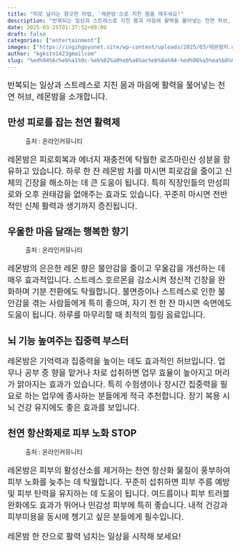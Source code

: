 ```yaml
---
title: "피로 날리는 향긋한 마법, '레몬밤'으로 지친 몸을 깨우세요!"
description: "반복되는 일상과 스트레스로 지친 몸과 마음에 활력을 불어넣는 천연 허브, 레몬밤을 소개합니다."
date: 2025-03-25T01:37:52+09:00
draft: false
categories: ["entertainment"]
images: ["https://ingihgoyonet.site/wp-content/uploads/2025/03/레몬밤차.webp", "https://ingihgoyonet.site/wp-content/uploads/2025/03/레몬밤마시는모습.webp", "https://ingihgoyonet.site/wp-content/uploads/2025/03/피부에효과좋은차.webp"]
author: "kgkstn1423gmailcom"
slug: "%ed%94%bc%eb%a1%9c-%eb%82%a0%eb%a6%ac%eb%8a%94-%ed%96%a5%ea%b8%8b%ed%95%9c-%eb%a7%88%eb%b2%95-%eb%a0%88%eb%aa%ac%eb%b0%a4%ec%9c%bc%eb%a1%9c-%ec%a7%80%ec%b9%9c-%eb%aa%b8%ec%9d%84-%ea%b9%a8"
---
```


<p style="font-size:18px">반복되는 일상과 스트레스로 지친 몸과 마음에 활력을 불어넣는 천연 허브, 레몬밤을 소개합니다.</p> <h2 >만성 피로를 잡는 천연 활력제</h2> <figure ><img src="https://ingihgoyonet.site/wp-content/uploads/2025/03/레몬밤차.webp" alt="" style="aspect-ratio:16/9;object-fit:cover"/><figcaption >출처 : 온라인커뮤니티</figcaption></figure> <p style="font-size:18px">레몬밤은 피로회복과 에너지 재충전에 탁월한 로즈마린산 성분을 함유하고 있습니다. 하루 한 잔 레몬밤 차를 마시면 피로감을 줄이고 신체의 긴장을 해소하는 데 큰 도움이 됩니다. 특히 직장인들의 만성피로와 오후 권태감을 없애주는 효과도 있습니다. 꾸준히 마시면 전반적인 신체 활력과 생기까지 증진됩니다.</p> <h2 >우울한 마음 달래는 행복한 향기</h2> <figure ><img src="https://ingihgoyonet.site/wp-content/uploads/2025/03/레몬밤마시는모습.webp" alt="" style="aspect-ratio:16/9;object-fit:cover"/><figcaption >출처 : 온라인커뮤니티</figcaption></figure> <p style="font-size:18px">레몬밤의 은은한 레몬 향은 불안감을 줄이고 우울감을 개선하는 데 매우 효과적입니다. 스트레스 호르몬을 감소시켜 정신적 긴장을 완화하며 기분 전환에도 탁월합니다. 불면증이나 스트레스로 인한 불안감을 겪는 사람들에게 특히 좋으며, 자기 전 한 잔 마시면 숙면에도 도움이 됩니다. 하루를 마무리할 때 최적의 힐링 음료입니다.</p> <h2 >뇌 기능 높여주는 집중력 부스터</h2> <p style="font-size:18px">레몬밤은 기억력과 집중력을 높이는 데도 효과적인 허브입니다. 업무나 공부 중 향을 맡거나 차로 섭취하면 업무 효율이 높아지고 머리가 맑아지는 효과가 있습니다. 특히 수험생이나 장시간 집중력을 필요로 하는 업무에 종사하는 분들에게 적극 추천합니다. 장기 복용 시 뇌 건강 유지에도 좋은 효과를 보입니다.</p> <h2 >천연 항산화제로 피부 노화 STOP</h2> <figure ><img src="https://ingihgoyonet.site/wp-content/uploads/2025/03/피부에효과좋은차.webp" alt="" style="aspect-ratio:16/9;object-fit:cover"/><figcaption >출처 : 온라인커뮤니티</figcaption></figure> <p style="font-size:18px">레몬밤은 피부의 활성산소를 제거하는 천연 항산화 물질이 풍부하여 피부 노화를 늦추는 데 탁월합니다. 꾸준히 섭취하면 피부 주름 예방 및 피부 탄력을 유지하는 데 도움이 됩니다. 여드름이나 피부 트러블 완화에도 효과가 뛰어나 민감성 피부에 특히 좋습니다. 내적 건강과 피부미용을 동시에 챙기고 싶은 분들에게 필수입니다.</p> <p style="font-size:18px">레몬밤 한 잔으로 활력 넘치는 일상을 시작해 보세요!</p>